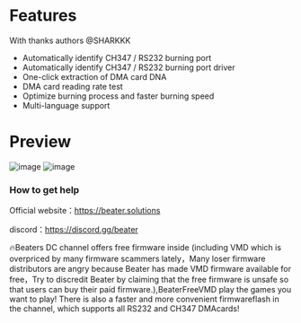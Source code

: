 # Features
With thanks authors @SHARKKK
- Automatically identify CH347 / RS232 burning port
- Automatically identify CH347 / RS232 burning port driver
- One-click extraction of DMA card DNA
- DMA card reading rate test
- Optimize burning process and faster burning speed
- Multi-language support

# Preview
![image](https://github.com/user-attachments/assets/77d10ba4-88fc-41c4-be5b-80f86c094f75)
![image](https://github.com/user-attachments/assets/a092a3ea-b799-4001-b926-3cd2144e4f47)

### How to get help

Official website：https://beater.solutions

discord：https://discord.gg/beater

🔥Beaters DC channel offers free firmware inside (including VMD which is overpriced by many firmware scammers lately，Many loser firmware distributors are angry because Beater has made VMD firmware available for free，Try to discredit Beater by claiming that the free firmware is unsafe so that users can buy their paid firmware.),BeaterFreeVMD play the games you want to play! There is also a faster and more convenient firmwareflash in the channel, which supports all RS232 and CH347 DMAcards!
